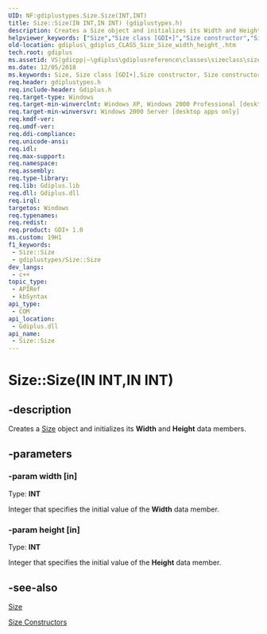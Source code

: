 ```yaml
---
UID: NF:gdiplustypes.Size.Size(INT,INT)
title: Size::Size(IN INT,IN INT) (gdiplustypes.h)
description: Creates a Size object and initializes its Width and Height data members.
helpviewer_keywords: ["Size","Size class [GDI+]","Size constructor","Size constructor [GDI+]","Size constructor [GDI+]","Size class","Size.Size","Size.Size(IN INT","IN INT)","Size.Size(INT","INT)","Size::Size","Size::Size(IN INT","IN INT)","_gdiplus_CLASS_Size_Size_width_height_","gdiplus._gdiplus_CLASS_Size_Size_width_height_"]
old-location: gdiplus\_gdiplus_CLASS_Size_Size_width_height_.htm
tech.root: gdiplus
ms.assetid: VS|gdicpp|~\gdiplus\gdiplusreference\classes\sizeclass\sizeconstructors\size_21width_height.htm
ms.date: 12/05/2018
ms.keywords: Size, Size class [GDI+],Size constructor, Size constructor [GDI+], Size constructor [GDI+],Size class, Size.Size, Size.Size(IN INT,IN INT), Size.Size(INT,INT), Size::Size, Size::Size(IN INT,IN INT), _gdiplus_CLASS_Size_Size_width_height_, gdiplus._gdiplus_CLASS_Size_Size_width_height_
req.header: gdiplustypes.h
req.include-header: Gdiplus.h
req.target-type: Windows
req.target-min-winverclnt: Windows XP, Windows 2000 Professional [desktop apps only]
req.target-min-winversvr: Windows 2000 Server [desktop apps only]
req.kmdf-ver: 
req.umdf-ver: 
req.ddi-compliance: 
req.unicode-ansi: 
req.idl: 
req.max-support: 
req.namespace: 
req.assembly: 
req.type-library: 
req.lib: Gdiplus.lib
req.dll: Gdiplus.dll
req.irql: 
targetos: Windows
req.typenames: 
req.redist: 
req.product: GDI+ 1.0
ms.custom: 19H1
f1_keywords:
 - Size::Size
 - gdiplustypes/Size::Size
dev_langs:
 - c++
topic_type:
 - APIRef
 - kbSyntax
api_type:
 - COM
api_location:
 - Gdiplus.dll
api_name:
 - Size::Size
---
```


# Size::Size(IN INT,IN INT)


## -description

Creates a <a href="/windows/desktop/api/gdiplustypes/nl-gdiplustypes-size">Size</a> object and initializes its 
			<b>Width</b> and 
			<b>Height</b> data members.

## -parameters

### -param width [in]

Type: <b>INT</b>

Integer that specifies the initial value of the 
					<b>Width</b> data member.

### -param height [in]

Type: <b>INT</b>

Integer that specifies the initial value of the 
					<b>Height</b> data member.

## -see-also

<a href="/windows/desktop/api/gdiplustypes/nl-gdiplustypes-size">Size</a>



<a href="/windows/desktop/gdiplus/-gdiplus-class-size-constructors">Size Constructors</a>

